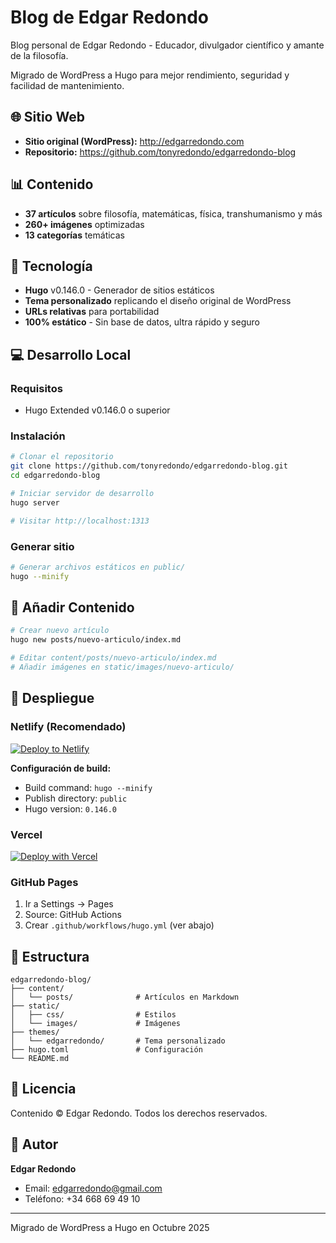 # Blog de Edgar Redondo

Blog personal de Edgar Redondo - Educador, divulgador científico y amante de la filosofía.

Migrado de WordPress a Hugo para mejor rendimiento, seguridad y facilidad de mantenimiento.

## 🌐 Sitio Web

- **Sitio original (WordPress):** http://edgarredondo.com
- **Repositorio:** https://github.com/tonyredondo/edgarredondo-blog

## 📊 Contenido

- **37 artículos** sobre filosofía, matemáticas, física, transhumanismo y más
- **260+ imágenes** optimizadas
- **13 categorías** temáticas

## 🚀 Tecnología

- **Hugo** v0.146.0 - Generador de sitios estáticos
- **Tema personalizado** replicando el diseño original de WordPress
- **URLs relativas** para portabilidad
- **100% estático** - Sin base de datos, ultra rápido y seguro

## 💻 Desarrollo Local

### Requisitos
- Hugo Extended v0.146.0 o superior

### Instalación

```bash
# Clonar el repositorio
git clone https://github.com/tonyredondo/edgarredondo-blog.git
cd edgarredondo-blog

# Iniciar servidor de desarrollo
hugo server

# Visitar http://localhost:1313
```

### Generar sitio

```bash
# Generar archivos estáticos en public/
hugo --minify
```

## 📝 Añadir Contenido

```bash
# Crear nuevo artículo
hugo new posts/nuevo-articulo/index.md

# Editar content/posts/nuevo-articulo/index.md
# Añadir imágenes en static/images/nuevo-articulo/
```

## 🚀 Despliegue

### Netlify (Recomendado)

[![Deploy to Netlify](https://www.netlify.com/img/deploy/button.svg)](https://app.netlify.com/start/deploy?repository=https://github.com/tonyredondo/edgarredondo-blog)

**Configuración de build:**
- Build command: `hugo --minify`
- Publish directory: `public`
- Hugo version: `0.146.0`

### Vercel

[![Deploy with Vercel](https://vercel.com/button)](https://vercel.com/new/clone?repository-url=https://github.com/tonyredondo/edgarredondo-blog)

### GitHub Pages

1. Ir a Settings → Pages
2. Source: GitHub Actions
3. Crear `.github/workflows/hugo.yml` (ver abajo)

## 📁 Estructura

```
edgarredondo-blog/
├── content/
│   └── posts/              # Artículos en Markdown
├── static/
│   ├── css/                # Estilos
│   └── images/             # Imágenes
├── themes/
│   └── edgarredondo/       # Tema personalizado
├── hugo.toml               # Configuración
└── README.md
```

## 📄 Licencia

Contenido © Edgar Redondo. Todos los derechos reservados.

## 👤 Autor

**Edgar Redondo**
- Email: edgarredondo@gmail.com
- Teléfono: +34 668 69 49 10

---

Migrado de WordPress a Hugo en Octubre 2025
